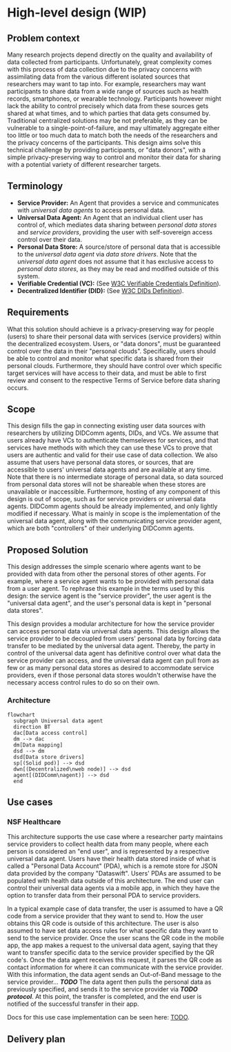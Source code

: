 # High-level design (WIP)

## Problem context
Many research projects depend directly on the quality and availability of data collected from participants. Unfortunately, great complexity comes with this process of data collection due to the privacy concerns with assimilating data from the various different isolated sources that researchers may want to tap into. For example, researchers may want participants to share data from a wide range of sources such as health records, smartphones, or wearable technology. Participants however might lack the ability to control precisely which data from these sources gets shared at what times, and to which parties that data gets consumed by. Traditional centralized solutions may be not preferable, as they can be vulnerable to a single-point-of-failure, and may ultimately aggregate either too little or too much data to match both the needs of the researchers and the privacy concerns of the participants. This design aims solve this technical challenge by providing participants, or "data donors", with a simple privacy-preserving way to control and monitor their data for sharing with a potential variety of different researcher targets.

## Terminology
- **Service Provider:** An Agent that provides a service and communicates with *universal data agents* to access personal data.
- **Universal Data Agent:** An Agent that an individual client user has control of, which mediates data sharing between *personal data stores* and *service providers*, providing the user with self-sovereign access control over their data.
- **Personal Data Store:** A source/store of personal data that is accessible to the *universal data agent* via *data store drivers*. Note that the *universal data agent* does not assume that it has exclusive access to *personal data stores*, as they may be read and modified outside of this system.
- **Verifiable Credential (VC):** (See [W3C Verifiable Credentials Definition](https://www.w3.org/TR/vc-data-model/)).
- **Decentralized Identifier (DID):** (See [W3C DIDs Definition](https://www.w3.org/TR/did-core/)).

## Requirements
What this solution should achieve is a privacy-preserving way for people (users) to share their personal data with services (service providers) within the decentralized ecosystem. Users, or "data donors", must be guaranteed control over the data in their "personal clouds". Specifically, users should be able to control and monitor what specific data is shared from their personal clouds. Furthermore, they should have control over which specific target services will have access to their data, and must be able to first review and consent to the respective Terms of Service before data sharing occurs. 

## Scope
This design fills the gap in connecting existing user data sources with researchers by utilizing DIDComm agents, DIDs, and VCs. We assume that users already have VCs to authenticate themseleves for services, and that services have methods with which they can use these VCs to prove that users are authentic and valid for their use case of data collection. We also assume that users have personal data stores, or sources, that are accessible to users' universal data agents and are available at any time. Note that there is no intermediate storage of personal data, so data sourced from personal data stores will not be shareable when these stores are unavailable or inaccessible. Furthermore, hosting of any component of this design is out of scope, such as for service providers or universal data agents. DIDComm agents should be already implemented, and only lightly modified if necessary. What is mainly in scope is the implementation of the universal data agent, along with the communicating service provider agent, which are both "controllers" of their underlying DIDComm agents.

## Proposed Solution
This design addresses the simple scenario where agents want to be provided with data from other the personal stores of other agents. For example, where a service agent wants to be provided with personal data from a user agent. To rephrase this example in the terms used by this design: the service agent is the "service provider", the user agent is the "universal data agent", and the user's personal data is kept in "personal data stores".

This design provides a modular architecture for how the service provider can access personal data via universal data agents. This design allows the service provider to be decoupled from users' personal data by forcing data transfer to be mediated by the universal data agent. Thereby, the party in control of the universal data agent has definitive control over what data the service provider can access, and the universal data agent can pull from as few or as many personal data stores as desired to accommodate service providers, even if those personal data stores wouldn't otherwise have the necessary access control rules to do so on their own.

### Architecture

```mermaid
flowchart
  subgraph Universal data agent
  direction BT
  dac[Data access control]
  dm --> dac
  dm[Data mapping]
  dsd --> dm
  dsd[Data store drivers]
  sp[(Solid pod)] --> dsd
  dwn[(Decentralized\nweb node)] --> dsd
  agent[(DIDComm\nagent)] --> dsd
  end
```

## Use cases

### NSF Healthcare
This architecture supports the use case where a researcher party maintains service providers to collect health data from many people, where each person is considered an "end user", and is represented by a respective universal data agent. Users have their health data stored inside of what is called a "Personal Data Account" (PDA), which is a remote store for JSON data provided by the company "Dataswift". Users' PDAs are assumed to be populated with health data outside of this architecture. The end user can control their universal data agents via a mobile app, in which they have the option to transfer data from their personal PDA to service providers.

In a typical example case of data transfer, the user is assumed to have a QR code from a service provider that they want to send to. How the user obtains this QR code is outside of this architecture. The user is also assumed to have set data access rules for what specific data they want to send to the service provider. Once the user scans the QR code in the mobile app, the app makes a request to the universal data agent, saying that they want to transfer specific data to the service provider specified by the QR code's. Once the data agent receives this request, it parses the QR code as contact information for where it can communicate with the service provider. With this information, the data agent sends an Out-of-Band message to the service provider... ***TODO*** The data agent then pulls the personal data as previously specified, and sends it to the service provider via ***TODO protocol***. At this point, the transfer is completed, and the end user is notified of the successful transfer in their app.

Docs for this use case implementation can be seen here: [TODO]().


## Delivery plan
